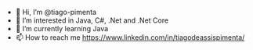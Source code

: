 - 👋 Hi, I’m @tiago-pimenta
- 👀 I’m interested in Java, C#, .Net and .Net Core
- 🌱 I’m currently learning Java
- 📫 How to reach me https://www.linkedin.com/in/tiagodeassispimenta/

<!---
tiago-pimenta/tiago-pimenta is a ✨ special ✨ repository because its `README.md` (this file) appears on your GitHub profile.
You can click the Preview link to take a look at your changes.
--->
